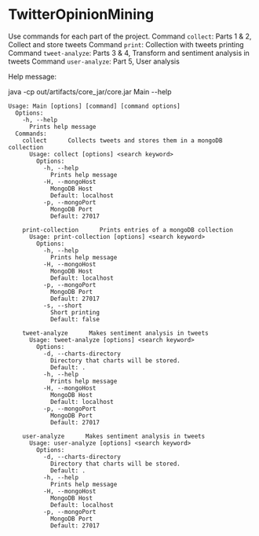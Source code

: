 # TwitterOpinionMining


Use commands for each part of the project.
Command `collect`: Parts 1 & 2, Collect and store tweets
Command `print`: Collection with tweets printing
Command `tweet-analyze`: Parts 3 & 4, Transform and sentiment analysis in tweets
Command `user-analyze`: Part 5, User analysis

Help message:

java -cp out/artifacts/core_jar/core.jar Main --help

    Usage: Main [options] [command] [command options]
      Options:
        -h, --help
          Prints help message
      Commands:
        collect      Collects tweets and stores them in a mongoDB collection
          Usage: collect [options] <search keyword>
            Options:
              -h, --help
                Prints help message
              -H, --mongoHost
                MongoDB Host
                Default: localhost
              -p, --mongoPort
                MongoDB Port
                Default: 27017
    
        print-collection      Prints entries of a mongoDB collection
          Usage: print-collection [options] <search keyword>
            Options:
              -h, --help
                Prints help message
              -H, --mongoHost
                MongoDB Host
                Default: localhost
              -p, --mongoPort
                MongoDB Port
                Default: 27017
              -s, --short
                Short printing
                Default: false
    
        tweet-analyze      Makes sentiment analysis in tweets
          Usage: tweet-analyze [options] <search keyword>
            Options:
              -d, --charts-directory
                Directory that charts will be stored.
                Default: .
              -h, --help
                Prints help message
              -H, --mongoHost
                MongoDB Host
                Default: localhost
              -p, --mongoPort
                MongoDB Port
                Default: 27017
    
        user-analyze      Makes sentiment analysis in tweets
          Usage: user-analyze [options] <search keyword>
            Options:
              -d, --charts-directory
                Directory that charts will be stored.
                Default: .
              -h, --help
                Prints help message
              -H, --mongoHost
                MongoDB Host
                Default: localhost
              -p, --mongoPort
                MongoDB Port
                Default: 27017


